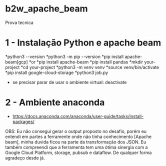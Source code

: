 # b2w_apache_beam
Prova tecnica

# 1 - Instalação Python e apache beam
*python3 --version
*python3 -m pip --version
*pip install apache-beam[gcp]
*or
*pip install apache-beam
*pip install pandas
*mkdir your-project
*cd your-project
*python3 -m venv venv
*source venv/bin/activate
*pip install google-cloud-storage
*python3 job.py

- se precisar parar de usar o ambiente virtual: deactivate

# 2 - Ambiente anaconda

- https://docs.anaconda.com/anaconda/user-guide/tasks/install-packages/

OBS: Eu não consegui gerar o output proposto no desafio, porém eu entendi em partes a ferramente onde não tinha conhecimento [Apache beam], minha duvida ficou na parte da transformação dos JSON. Eu também compreendi que a ferramenta tem uma ótima sinergia com a Google Cloud Platform, storage, pubsub e dataflow.
De qualquer forma agradeço desde já.
